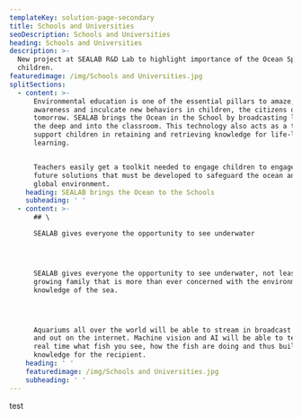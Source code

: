 ```yaml
---
templateKey: solution-page-secondary
title: Schools and Universities
seoDescription: Schools and Universities
heading: Schools and Universities
description: >-
  New project at SEALAB R&D Lab to highlight importance of the Ocean Space to
  children.
featuredimage: /img/Schools and Universities.jpg
splitSections:
  - content: >-
      Environmental education is one of the essential pillars to amaze, raise
      awareness and inculcate new behaviors in children, the citizens of
      tomorrow. SEALAB brings the Ocean in the School by broadcasting live from
      the deep and into the classroom. This technology also acts as a tool to
      support children in retaining and retrieving knowledge for life-long
      learning.


      Teachers easily get a toolkit needed to engage children to engage in
      future solutions that must be developed to safeguard the ocean and the
      global environment.
    heading: SEALAB brings the Ocean to the Schools
    subheading: ' '
  - content: >-
      ## \

      SEALAB gives everyone the opportunity to see underwater




      SEALAB gives everyone the opportunity to see underwater, not least to the
      growing family that is more than ever concerned with the environment and
      knowledge of the sea.




      Aquariums all over the world will be able to stream in broadcast quality
      and out on the internet. Machine vision and AI will be able to tell in
      real time what fish you see, how the fish are doing and thus build
      knowledge for the recipient.
    heading: ' '
    featuredimage: /img/Schools and Universities.jpg
    subheading: ' '
---
```

  test
